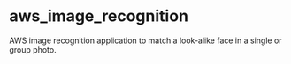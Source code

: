 # aws_image_recognition
AWS image recognition application to match a look-alike face in a single or group photo.
